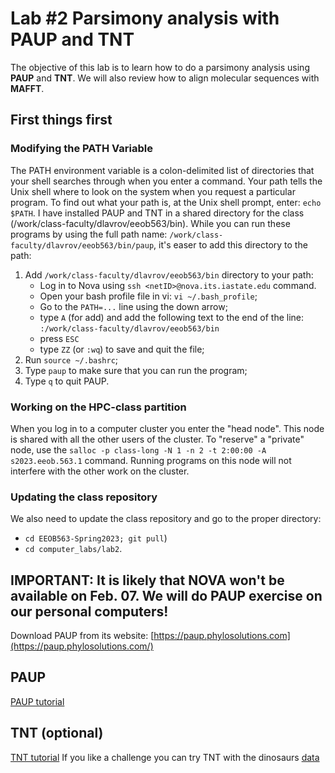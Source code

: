 # Lab #2 Parsimony analysis with PAUP and TNT

The objective of this lab is to learn how to do a parsimony analysis using **PAUP** and **TNT**.
We will also review how to align molecular sequences with **MAFFT**.

## First things first

### Modifying the PATH Variable
The PATH environment variable is a colon-delimited list of directories
that your shell searches through when you enter a command. Your path
tells the Unix shell where to look on the system when you request a
particular program. To find out what your path is, at the Unix shell
prompt, enter: `echo $PATH`. I have installed PAUP and TNT in a shared
directory for the class (/work/class-faculty/dlavrov/eeob563/bin). 
While you can run these programs by using the full path name: `/work/class-faculty/dlavrov/eeob563/bin/paup`, it's easer to add this directory to the path:

1. Add `/work/class-faculty/dlavrov/eeob563/bin` directory to your path:
	* Log in to Nova using `ssh <netID>@nova.its.iastate.edu` command.  
	* Open your bash profile file in vi: `vi ~/.bash_profile`;
	* Go to the `PATH=...` line using the down arrow;  
	* type `A` (for add) and add the following text to the end of the line: `:/work/class-faculty/dlavrov/eeob563/bin`
	* press `ESC`
	* type `ZZ` (or `:wq`) to save and quit the file;
2. Run `source ~/.bashrc`; <!-- can use `exec bash` instead -->
3. Type `paup` to make sure that you can run the program;
4. Type `q` to quit PAUP.

### Working on the HPC-class partition
When you log in to a computer cluster you enter the "head node". 
This node is shared with all the other users of the cluster.
To "reserve" a "private" node, use the `salloc -p class-long -N 1 -n 2 -t 2:00:00 -A s2023.eeob.563.1` command.
Running programs on this node will not interfere with the other work on the cluster.

### Updating the class repository

We also need to update the class repository and go to the proper directory:
- `cd EEOB563-Spring2023; git pull`)  
- `cd computer_labs/lab2`.

## IMPORTANT: It is likely that NOVA won't be available on Feb. 07. We will do PAUP exercise on our personal computers!  
Download PAUP from its website: [https://paup.phylosolutions.com](https://paup.phylosolutions.com/)

## PAUP

[PAUP tutorial](./PAUP.md)

## TNT (optional)

[TNT tutorial](./TNT.md) If you like a challenge you can try TNT with the dinosaurs [data](dino.txt)
